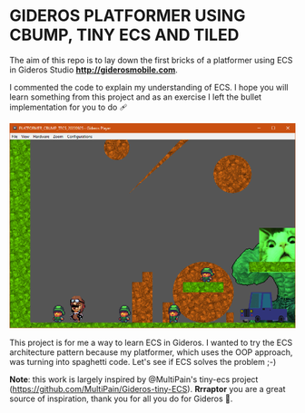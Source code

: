 # GIDEROS PLATFORMER USING CBUMP, TINY ECS AND TILED

The aim of this repo is to lay down the first bricks of a platformer using ECS in Gideros Studio **http://giderosmobile.com**.

I commented the code to explain my understanding of ECS. I hope you will learn something from this project and as an exercise I left the bullet implementation for you to do 🩹

![pic](gideros_platformer_cbump_tecs.png)


This project is for me a way to learn ECS in Gideros. I wanted to try the ECS architecture pattern because my platformer, which uses the OOP approach, was turning into spaghetti code. Let's see if ECS solves the problem ;-)

**Note**: this work is largely inspired by @MultiPain's tiny-ecs project (https://github.com/MultiPain/Gideros-tiny-ECS). **Rrraptor** you are a great source of inspiration, thank you for all you do for Gideros 🥇.
